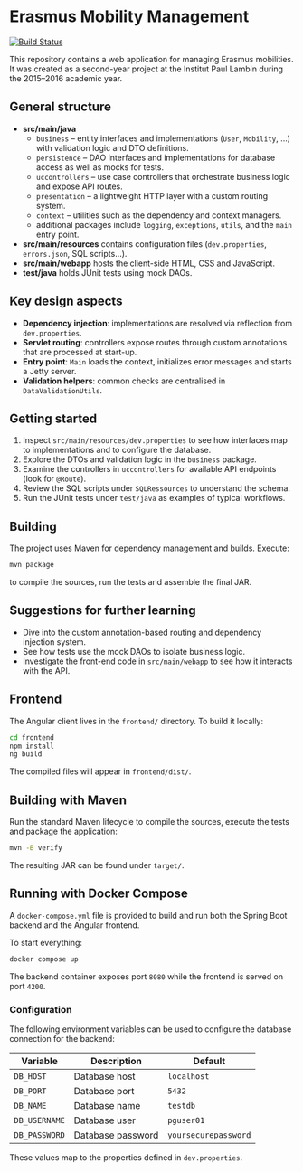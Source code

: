 # Erasmus Mobility Management

[![Build Status](https://github.com/Dragomitch/PAE-PostRemise/actions/workflows/maven.yml/badge.svg?branch=master)](https://github.com/Dragomitch/PAE-PostRemise/actions/workflows/maven.yml)

This repository contains a web application for managing Erasmus mobilities. It was created as a second-year project at the Institut Paul Lambin during the 2015–2016 academic year.

## General structure
- **src/main/java**
  - `business` – entity interfaces and implementations (`User`, `Mobility`, …) with validation logic and DTO definitions.
  - `persistence` – DAO interfaces and implementations for database access as well as mocks for tests.
  - `uccontrollers` – use case controllers that orchestrate business logic and expose API routes.
  - `presentation` – a lightweight HTTP layer with a custom routing system.
  - `context` – utilities such as the dependency and context managers.
  - additional packages include `logging`, `exceptions`, `utils`, and the `main` entry point.
- **src/main/resources** contains configuration files (`dev.properties`, `errors.json`, SQL scripts…).
- **src/main/webapp** hosts the client-side HTML, CSS and JavaScript.
- **test/java** holds JUnit tests using mock DAOs.

## Key design aspects
- **Dependency injection**: implementations are resolved via reflection from `dev.properties`.
- **Servlet routing**: controllers expose routes through custom annotations that are processed at start-up.
- **Entry point**: `Main` loads the context, initializes error messages and starts a Jetty server.
- **Validation helpers**: common checks are centralised in `DataValidationUtils`.

## Getting started
1. Inspect `src/main/resources/dev.properties` to see how interfaces map to implementations and to configure the database.
2. Explore the DTOs and validation logic in the `business` package.
3. Examine the controllers in `uccontrollers` for available API endpoints (look for `@Route`).
4. Review the SQL scripts under `SQLRessources` to understand the schema.
5. Run the JUnit tests under `test/java` as examples of typical workflows.

## Building
The project uses Maven for dependency management and builds. Execute:

```bash
mvn package
```

to compile the sources, run the tests and assemble the final JAR.

## Suggestions for further learning
- Dive into the custom annotation-based routing and dependency injection system.
- See how tests use the mock DAOs to isolate business logic.
- Investigate the front-end code in `src/main/webapp` to see how it interacts with the API.

## Frontend
The Angular client lives in the `frontend/` directory. To build it locally:

```bash
cd frontend
npm install
ng build
```

The compiled files will appear in `frontend/dist/`.

## Building with Maven
Run the standard Maven lifecycle to compile the sources, execute the tests and package the application:

```bash
mvn -B verify
```
The resulting JAR can be found under `target/`.


## Running with Docker Compose
A `docker-compose.yml` file is provided to build and run both the Spring Boot backend and the Angular frontend.

To start everything:

```bash
docker compose up
```

The backend container exposes port `8080` while the frontend is served on port `4200`.

### Configuration
The following environment variables can be used to configure the database connection for the backend:

| Variable | Description | Default |
|----------|-------------|---------|
| `DB_HOST` | Database host | `localhost` |
| `DB_PORT` | Database port | `5432` |
| `DB_NAME` | Database name | `testdb` |
| `DB_USERNAME` | Database user | `pguser01` |
| `DB_PASSWORD` | Database password | `yoursecurepassword` |

These values map to the properties defined in `dev.properties`.
